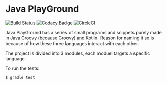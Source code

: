 # Java PlayGround

[![Build Status](https://travis-ci.org/BrianLusina/Java-Playground.svg?branch=master)](https://travis-ci.org/BrianLusina/Java-Playground)
[![Codacy Badge](https://api.codacy.com/project/badge/Grade/ee8646cf1ed14cf4a2624601d1caa7fd)](https://www.codacy.com/app/BrianLusina/Java-Playground?utm_source=github.com&amp;utm_medium=referral&amp;utm_content=BrianLusina/Java-Playground&amp;utm_campaign=Badge_Grade)
[![CircleCI](https://circleci.com/gh/BrianLusina/Java-Playground.svg?style=svg)](https://circleci.com/gh/BrianLusina/Java-Playground)

Java PlayGround has a series of small programs and snippets purely made in Java
Groovy (because Groovy) and Kotlin. Reason for naming it so is because of how these three languages interact
with each other.

The project is divided into 3 modules, each moduel targets a specific language.

To run the tests:

```sh
$ gradle test
```